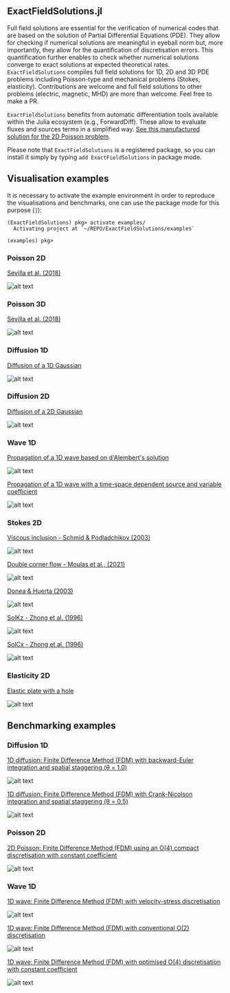 ## ExactFieldSolutions.jl

Full field solutions are essential for the verification of numerical codes that are based on the solution of Partial Differential Equations (PDE).
They allow for checking if numerical solutions are meaningful in eyeball norm but, more importantly, they allow for the quantification of discretisation errors.
This quantification further enables to check whether numerical solutions converge to exact solutions at expected theoretical rates.
`ExactFieldSolutions` compiles full field solutions for 1D, 2D and 3D PDE problems including Poisson-type and mechanical problems (Stokes, elasticity).
Contributions are welcome and full field solutions to other problems (electric, magnetic, MHD) are more than welcome. Feel free to make a PR.

`ExactFieldSolutions` benefits from automatic differentiation tools available within the Julia ecosystem (e.g., ForwardDiff). These allow to evaluate fluxes and sources terms in a simplified way. [See this manufactured solution for the 2D Poisson problem](src/Poisson2D_Sevilla2018.jl).

Please note that `ExactFieldSolutions` is a registered package, so you can install it simply by typing `add ExactFieldSolutions` in package mode.

## Visualisation examples

It is necessary to activate the example environment in order to reproduce the visualisations and benchmarks, one can use the package mode for this purpose (`]`):

```julia-repl
(ExactFieldSolutions) pkg> activate examples/
  Activating project at `~/REPO/ExactFieldSolutions/examples`

(examples) pkg>
```

### Poisson 2D
[Sevilla et al. (2018)](ext/visualisations/Visualize_Poisson2D_Sevilla2018.jl)

![alt text](img/Poisson2D_Sevilla2018.svg "Sevilla et al. (2018)")

### Poisson 3D
[Sevilla et al. (2018)](ext/visualisations/Visualize_Poisson3D_Sevilla2018.jl)

![alt text](img/Poisson3D_Sevilla2018.svg "Sevilla et al. (2018)")

### Diffusion 1D
[Diffusion of a 1D Gaussian](ext/visualisations/Visualize_Diffusion1D_Gaussian.jl)

![alt text](img/Diffusion1D_Gaussian.svg)

### Diffusion 2D
[Diffusion of a 2D Gaussian](ext/visualisations/Visualize_Diffusion2D_Gaussian.jl)

![alt text](img/Diffusion2D_Gaussian.svg)

### Wave 1D 
[Propagation of a 1D wave based on d'Alembert's solution](ext/visualisations/Visualize_Wave1D_dAlembert.jl)

![alt text](img/Wave1D_dAlembert.svg)

[Propagation of a 1D wave with a time-space dependent source and variable coefficient](ext/visualisations/Visualize_Wave1D_HeteroPlusSource.jl)

![alt text](img/Wave1D_HeteroPlusSource.svg)

### Stokes 2D
[Viscous inclusion - Schmid & Podladchikov (2003)](ext/visualisations/Visualize_Stokes2D_Schmid2003.jl)

![alt text](img/Stokes2D_Schmid2003.svg "Schmid & Podladchikov (2003)")

[Double corner flow - Moulas et al., (2021)](ext/visualisations/Visualize_Stokes2D_Moulas2021.jl)

![alt text](img/Stokes2D_Moulas2021.svg "Moulas et al. (2021)")

[Donea & Huerta (2003)](ext/visualisations/Visualize_Stokes2D_Donea2003.jl)

![alt text](img/Stokes2D_Donea2003.svg "Donea & Huerta (2003)")

[SolKz - Zhong et al. (1996)](ext/visualisations/Visualize_Stokes2D_SolKz_Zhong1996.jl)

![alt text](img/Stokes2D_SolKz_Zhong1996.svg "Zhong et al. (1996)")


[SolCx - Zhong et al. (1996)](ext/visualisations/Visualize_Stokes2D_SolCx_Zhong1996.jl)

![alt text](img/Stokes2D_SolCx_Zhong1996.svg "Zhong et al. (1996)")

### Elasticity 2D
[Elastic plate with a hole](ext/visualisations/Visualize_Elasticity2D_Hole.jl)

![alt text](img/Elasticity2D_Hole.svg "Elastic plate with a hole")

## Benchmarking examples

### Diffusion 1D

[1D diffusion: Finite Difference Method (FDM) with backward-Euler integration and spatial staggering (θ = 1.0)](ext/benchmarks/Benchmark_Diffusion1D.jl)

![alt text](img/Benchmark_Diffusion1D_BackwardEuler_FDM.svg "Diffusion in 1D using the Finite Difference Method (FDM): backward-Euler and spatial staggering") 

[1D diffusion: Finite Difference Method (FDM) with Crank-Nicolson integration and spatial staggering (θ = 0.5)](ext/benchmarks/Benchmark_Diffusion1D.jl)

![alt text](img/Benchmark_Diffusion1D_CrankNicolson_FDM.svg "Diffusion in 1D using the Finite Difference Method (FDM): Crank-Nicolson and spatial staggering")

### Poisson 2D

[2D Poisson: Finite Difference Method (FDM) using an O(4) compact discretisation with constant coefficient](ext/benchmarks/Benchmark_Poisson2D.jl)

![alt text](img/Benchmark_Poisson2D_O4_FDM.svg "2D Poisson problem using O(4) compact finite difference scheme")

### Wave 1D

[1D wave: Finite Difference Method (FDM) with velocity-stress discretisation](ext/benchmarks/Benchmark_Wave1D_VelStress_FDM.jl)

![alt text](img/Benchmark_Wave1D_VelStress_FDM.svg "Wave in 1D using the Finite Difference Method (FDM): velocity-stress scheme") 

[1D wave: Finite Difference Method (FDM) with conventional O(2) discretisation](ext/benchmarks/Benchmark_Wave1D_Conventional_FDM.jl)

![alt text](img/Benchmark_Wave1D_Conventional_FDM.svg "Wave in 1D using the Finite Difference Method (FDM): conventional O(2) discretisation") 

[1D wave: Finite Difference Method (FDM) with optimised O(4) discretisation with constant coefficient](ext/benchmarks/Benchmark_Wave1D_OptimallyAccurate_FDM.jl)

![alt text](img/Benchmark_Wave1D_OptimallyAccurate_FDM.svg "Wave in 1D using the Finite Difference Method (FDM): optimised O(4) discretisation with constant coefficient") 
